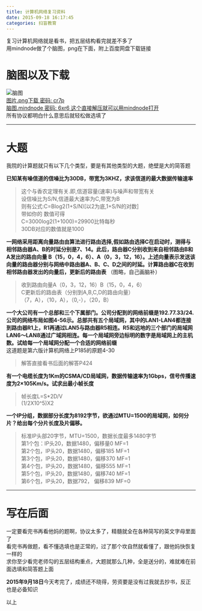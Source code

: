 ```yaml
---
title: 计算机网络复习资料
date: 2015-09-18 16:17:45
categories: 扫盲教育
---
```

复习计算机网络就是看书，把五层结构看完就差不多了  
用mindnode做了个脑图，png在下面，附上百度网盘下载链接  
<!--more-->
# 脑图以及下载
![脑图](//ww4.sinaimg.cn/large/a243ad6cjw1ew6yidywq2j219q6noqv6.jpg)  
[图片.png下载 密码: cr7p](//pan.baidu.com/s/1o6zPGLW)  
[脑图.mindnode 密码: 6xr6 这个直接解压就可以用mindnode打开](//pan.baidu.com/s/1gdpoDur)  
所有协议都明白什么意思后就轻松做选填了  
***   
# 大题  
我院的计算题就只有以下几个类型，要是有其他类型的大题，绝壁是大的简答题  
  
**已知某有噪信道的信噪比为30DB，带宽为3KHZ，求该信道的最大数据传输速率**
>这个与香农定理有关.即,信道容量(速率)与噪声和带宽有关  
设信噪比为S/N,信道最大速率为C,带宽为B  
则有公式:C=Blog2(1+S/N)[以2为底,1+S/N的对数]  
带如你的 数值可得  
C=3000log2(1+1000)=29900比特每秒  
30DB对应的数值就是1000  
  
  
  
**一网络采用距离向量路由由算法进行路由选择,假如路由选择C在启动时，测得与相邻路由器A、B的时延分别是7、14。此后，路由器C分别收到来自相邻路由B和A发出的路由向量 B（15，0，4，6）、A（0，3，12，16）。上述向量表示发送该向量的路由器分别与网络中路由器A、B、C、D之间的时延。计算路由器C在收到相邻路由器发出的向量后，更新后的路由表**
（图略，自己画脑补）  
>收到路由向量A（0，3，12，16）B（15，0，4，6）  
C更新后的路由表（分别到A,B,C,D的路由向量）  
（7，A），（10，A），（0,-），（20，B）  
  
  
  
**一个大公司有一个总部和三个下属部门。公司分配到的网络前缀是192.77.33/24.公司的网络布局如图4-56示。总部共有五个局域网，其中的LAN1-LAN4都连接到路由器R1上，R1再通过LAN5与路由器R5相连。R5和远地的三个部门的局域网LAN6～LAN8通过广域网相连。每一个局域网旁边标明的数字是局域网上的主机数。试给每一个局域网分配一个合适的网络前缀**  
这道题是第六版计算机网络上P185的原题4-30  
>解答直接看书后面的解答P424  
  
  
  
**有一个电缆长度为1Km的CSMA/CD局域网，数据传输速率为1Gbps，信号传播速度为2×105Km/s。试求出最小帧长度**  
>帧长度L=S*2D/V  
(1/2X10^5)X2  
  
  
  
**一个IP分组，数据部分长度为8192字节，欲通过MTU=1500的局域网，如何分片？给出每个分片长度及片偏移。**
>标准IP头部20字节，MTU=1500，数据长度最多1480字节  
第1个包：IP头20，数据1480，偏移量0 MF=1  
第2个包，IP头20，数据1480，偏移185 MF=1  
第3个包，IP头20，数据1480，偏移370 MF=1  
第4个包，IP头20，数据1480，偏移555 MF=1  
第5个包，IP头20，数据1480，偏移740 MF=1  
第6个包，IP头20，数据792， 偏移839  MF=0  

***  
# 写在后面
一定要看完书再看他妈的题啊，协议太多了，精髓就全在各种简写的英文字母里面了  
看完书再做题，看不懂选填也是正常的，过了那个坎自然就看懂了，跟他妈快恢复一样的  
求你至少看完老师勾的五层结构重点，大题就那么几种，全是送分的，难就难在前面选填和简答题上面

**2015年9月18日**今天考完了，成绩还不晓得，劳资要是没有过我就去抄书，反正也是必备知识  

以上


